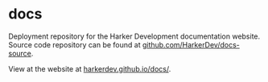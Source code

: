 # docs

Deployment repository for the Harker Development documentation website. Source code repository can be found at [github.com/HarkerDev/docs-source](https://github.com/HarkerDev/docs-source). 

View at the website at [harkerdev.github.io/docs/](https://harkerdev.github.io/docs/).